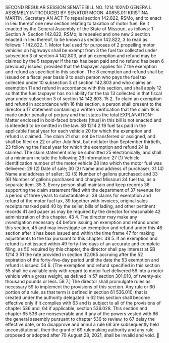 SECOND REGULAR SESSION
SENATE BILL NO. 1214
102ND GENERA L ASSEMBLY
INTRODUCED BY SENATOR MOON.
4085S.01I KRISTINA MARTIN, Secretary
AN ACT
To repeal section 142.822, RSMo, and to enact in lieu thereof one new section relating to taxation
of motor fuel.
Be it enacted by the General Assembly of the State of Missouri, as follows:
1 Section A. Section 142.822, RSMo, is repealed and one new
2 section enacted in lieu thereof, to be known as section 142.822,
3 to read as follows:
1 142.822. 1. Motor fuel used for purposes of
2 propelling motor vehicles on highways shall be exempt from
3 the fuel tax collected under subsection 3 of section
4 142.803, and an exemption and refund may be claimed by the
5 taxpayer if the tax has been paid and no refund has been
6 previously issued, provided that the taxpayer applies for
7 the exemption and refund as specified in this section. The
8 exemption and refund shall be issued on a fiscal year basis
9 to each person who pays the fuel tax collected under
10 subsection 3 of section 142.803 and who claims an exemption
11 and refund in accordance with this section, and shall apply
12 so that the fuel taxpayer has no liability for the tax
13 collected in that fiscal year under subsection 3 of section
14 142.803.
15 2. To claim an exemption and refund in accordance with
16 this section, a person shall present to the director a
17 statement containing a written verification that the claim
18 is made under penalty of perjury and that states the total
EXPLANATION-Matter enclosed in bold-faced brackets [thus] in this bill is not enacted
and is intended to be omitted in the law.
SB 1214 2
19 fuel tax paid in the applicable fiscal year for each vehicle
20 for which the exemption and refund is claimed. The claim
21 shall not be transferred or assigned, and shall be filed on
22 or after July first, but not later than September thirtieth,
23 following the fiscal year for which the exemption and refund
24 is claimed. The claim statement may be submitted
25 electronically, and shall at a minimum include the following
26 information:
27 (1) Vehicle identification number of the motor vehicle
28 into which the motor fuel was delivered;
29 (2) Date of sale;
30 (3) Name and address of purchaser;
31 (4) Name and address of seller;
32 (5) Number of gallons purchased; and
33 (6) Number of gallons purchased and charged Missouri
34 fuel tax, as a separate item.
35 3. Every person shall maintain and keep records
36 supporting the claim statement filed with the department of
37 revenue for a period of three years to substantiate all
38 claims for exemption and refund of the motor fuel tax,
39 together with invoices, original sales receipts marked paid
40 by the seller, bills of lading, and other pertinent records
41 and paper as may be required by the director for reasonable
42 administration of this chapter.
43 4. The director may make any investigation necessary
44 before issuing an exemption and refund under this section,
45 and may investigate an exemption and refund under this
46 section after it has been issued and within the time frame
47 for making adjustments to the tax pursuant to this chapter.
48 5. If an exemption and refund is not issued within
49 forty-five days of an accurate and complete filing, as
50 required by this chapter, the director shall pay interest at
SB 1214 3
51 the rate provided in section 32.065 accruing after the
52 expiration of the forty-five-day period until the date the
53 exemption and refund is issued.
54 6. [The exemption and refund specified in this section
55 shall be available only with regard to motor fuel delivered
56 into a motor vehicle with a gross weight, as defined in
57 section 301.010, of twenty-six thousand pounds or less.
58 7.] The director shall promulgate rules as necessary
59 to implement the provisions of this section. Any rule or
60 portion of a rule, as that term is defined in section
61 536.010, that is created under the authority delegated in
62 this section shall become effective only if it complies with
63 and is subject to all of the provisions of chapter 536 and,
64 if applicable, section 536.028. This section and chapter
65 536 are nonseverable and if any of the powers vested with
66 the general assembly pursuant to chapter 536 to review, to
67 delay the effective date, or to disapprove and annul a rule
68 are subsequently held unconstitutional, then the grant of
69 rulemaking authority and any rule proposed or adopted after
70 August 28, 2021, shall be invalid and void.
